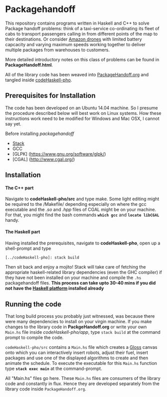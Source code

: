 # Packagehandoff

This repository contains programs written in Haskell and C++ to solve Package handoff problems: think of a taxi-service co-ordinating its fleet of cabs to transport passengers calling in from different points of the map to their destinations. Or consider [Amazon drones](https://www.youtube.com/watch?v=gFj5SCdSYQg) with limited battery capcacity and varying maximum speeds working together to deliver multiple packages from warehouses to customers.

More detailed introductory notes on this class of problems can be found in 
**PackageHandoff.html**.  

All of the library code has been weaved into
[PackageHandoff.org](https://github.com/gtelang/packagehandoff/blob/master/PackageHandoff.org)  and tangled inside [codeHaskell-pho](https://github.com/gtelang/packagehandoff/tree/master/codeHaskell-pho). 

## Prerequisites for Installation
The code has been developed on an Ubuntu 14.04 machine. So I presume the procedure described below will best work on Linux
systems. How these instructions work need to be modified for Windows and Mac OSX, I cannot say yet. 

Before installing *packagehandoff*  
 * [Stack](https://docs.haskellstack.org/en/stable/README/) 
 * GCC
 * [GLPK] (https://www.gnu.org/software/glpk/)
 * [CGAL] (http://www.cgal.org/)
 
## Installation 

#### The C++ part
Navigate to **codeHaskell-pho/src** and type make. Some light editing might be required to the /Makefile/ depending especially on where the gcc executable and the *.so* and *.hpp* files of CGAL might be on your machine. For that, you might find the bash commands **`which gcc`** and **`locate libCGAL`** handy. 

#### The Haskell part
Having installed the prerequisites, navigate to **codeHaskell-pho**, open up a shell-prompt and type
```zsh
[../codeHaskell-pho]: stack build
```
Then sit back and enjoy a mojito! Stack will take care of fetching the appropriate haskell-related library dependencies (even the GHC compiler) if they have not been installed on your machine and compile the `.hs` packagehandoff files. **This process can take upto 30-40 mins if you did not have the [Haskell platform](https://www.haskell.org/platform/) installed already**

## Running the code

That long build process you probably just witnessed, was because there were many dependencies to install on your virgin machine. If you make changes to the library code in **PackgeHandoff.org** or write your own `Main.hs` file inside *codeHaskell-pho/app*, type `stack build` at the command prompt to compile the code.  

`codeHaskell-pho/src` contains a `Main.hs` file which creates a [Gloss](http://gloss.ouroborus.net/) canvas onto which you can interactively insert robots, adjust their fuel, insert packages and use one of the displayed algorithms to create and then animate the schedule. To execute the executable for this `Main.hs` function type **`stack exec main`** at the command-prompt. 

All "Main.hs" files go here. These `Main.hs` files are consumers of the library code and constantly in flux. Hence they are developed separately from the library code inside `PackageHandoff.org`.  


